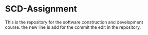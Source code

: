 # SCD-Assignment
This is the repository for the software construction and development course.
the new line is add for the commit the edit in the repository.
